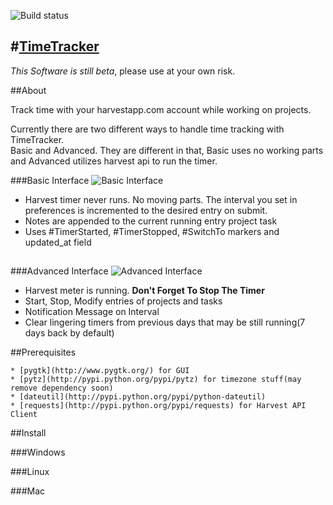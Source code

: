 ![Build status](https://secure.travis-ci.org/gxela/TimeTracker.png?branch=master)

#[TimeTracker](http://aurora.io/timetracker)
----

*This Software is still beta*, please use at your own risk.

##About

Track time with your harvestapp.com account while working on projects.
>
Currently there are two different ways to handle time tracking with TimeTracker.     
Basic and Advanced. They are different in that, Basic uses no working parts and Advanced utilizes harvest api to run the timer. 

###Basic Interface
![Basic Interface](https://raw.github.com/gxela/TimeTracker/85889dabfe521f46399e5e3642bad86ccf6fdf44/data/media/screenshot-timetracker-basic.png)

* Harvest timer never runs. No moving parts. The interval you set in preferences is incremented to the desired entry on submit.
* Notes are appended to the current running entry project task
* Uses #TimerStarted, #TimerStopped, #SwitchTo markers and updated_at field

##

###Advanced Interface
![Advanced Interface](https://raw.github.com/gxela/TimeTracker/f80cec38dc54ef342a7d64e7b6ffef0615a1b362/data/media/screenshot-timetracker-advanced.png)

* Harvest meter is running. **Don't Forget To Stop The Timer**
* Start, Stop, Modify entries of projects and tasks
* Notification Message on Interval
* Clear lingering timers from previous days that may be still running(7 days back by default)

##Prerequisites

    * [pygtk](http://www.pygtk.org/) for GUI
    * [pytz](http://pypi.python.org/pypi/pytz) for timezone stuff(may remove dependency soon)
    * [dateutil](http://pypi.python.org/pypi/python-dateutil)
    * [requests](http://pypi.python.org/pypi/requests) for Harvest API Client

##Install

###Windows

###Linux

###Mac